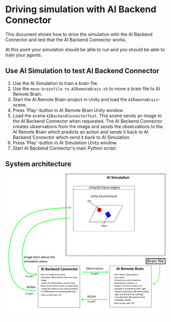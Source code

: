 # Driving simulation with AI Backend Connector
This document shows how to drive the simulation with the AI Backend Connector and test that the AI Backend Connector works.

At this point your simulation should be able to run and you should be able to train your agents.


## Use AI Simulation to test AI Backend Connector

1. Use the AI Simulation to train a brain file.
1. Use the `move-brainfile-to-AIRemoteBrain.sh` to move a brain file to AI Remote Brain.
1. Start the AI Remote Brain-project in Unity and load the `AIRemoteBrain`-scene.
1. Press 'Play'-button in AI Remote Brain Unity window.
1. Load the scene `AIBackendConnectorTest`. This scene sends an image to the AI Backend Connector when requested. The AI Backend Connector creates observations from the image and sends the observations to the AI Remote Brain which predicts an action and sends it back to AI Backend Connector which send it back to AI Simulation.
1. Press 'Play'-button in AI Simulation Unity window.
1. Start AI Backend Connector's main Python script.


## System architecture
![system-architecture](images/system-architecture_AISimulation_AIBackendConnector_AIRemoteBrain.png)
